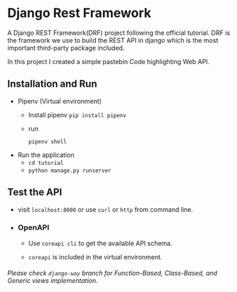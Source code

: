 # Django Rest Framework

A Django REST Framework(DRF) project following the official tutorial.
DRF is the framework we use to build the REST API in django which is the most important third-party package included.

In this project I created a simple pastebin Code highlighting Web API.

## Installation and Run

- Pipenv (Virtual environment)

  - Install pipenv
     `pip install pipenv`
  - run

    `pipenv shell`

* Run the application
  - `cd tutorial`
  - `python manage.py runserver`

## Test the API

- visit `localhost:8000` or use `curl` or `http` from command line.
- ### OpenAPI

  - Use `coreapi cli` to get the available API schema.

  - `coreapi` is included in the virtual environment.


 ###### Please check ```django-way``` branch for Function-Based, Class-Based, and Generic views implementation.

